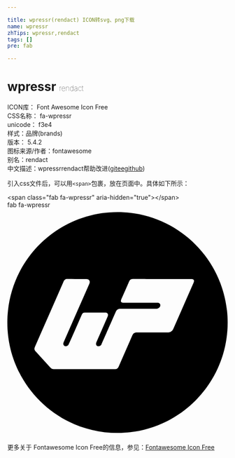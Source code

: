 ```yaml
---

title: wpressr(rendact) ICON转svg、png下载
name: wpressr
zhTips: wpressr,rendact
tags: []
pre: fab

---
```


# wpressr  <small style="font-size: 60%;font-weight: 100">rendact</small>


<div class="detail-page">
<p>
<span>
ICON库：
<span class="badge-secondary badge">Font Awesome Icon Free</span> 
</span>
<br/>
<span>
CSS名称：
<span class="badge-secondary badge">fa-wpressr</span> 
</span>
<br/>
<span>
unicode：
<span class="badge-secondary badge">f3e4</span> 
<copy-btn content='f3e4' btn-title=""></copy-btn>
<copy-btn :content='String.fromCodePoint(parseInt("f3e4", 16))' btn-title="复制U"></copy-btn>
</span><br/><span>样式：<span class="badge-light badge">品牌(brands)</span></span>
<br/>
<span>
版本：
<span class="badge-secondary badge">5.4.2</span> 
</span>
<br/>
<span>图标来源/作者：<span class="badge-light badge">fontawesome</span></span> 
<br/>
<span>别名：<span class="badge-light badge">rendact</span></span><br/><span class="zh-detail">中文描述：<span class="badge-primary badge">wpressr</span><span class="badge-primary badge">rendact</span><span class="help-link"><span>帮助改进</span>(<a href="https://gitee.com/liuwave/icon-helper/edit/master/json/fontawesome/brands/wpressr.json" target="_blank" rel="noopener noreferrer">gitee</a><a href="https://github.com/liuwave/icon-helper/edit/master/json/fontawesome/brands/wpressr.json" target="_blank" rel="noopener noreferrer">github</a></span>)</span><br/>
</p>
</div>
<div class="alert alert-dark">
  <i class="fab fa-wpressr fa-xs"></i>
  <i class="fab fa-wpressr fa-sm"></i>
  <i class="fab fa-wpressr fa-lg"></i>
  <i class="fab fa-wpressr fa-2x"></i>
  <i class="fab fa-wpressr fa-3x"></i>
  <i class="fab fa-wpressr fa-5x"></i>
  <i class="fab fa-wpressr fa-7x"></i>
</div>
<div>
  <p>引入css文件后，可以用<code>&lt;span&gt;</code>包裹，放在页面中。具体如下所示：    
  </p>
  <div class="alert alert-primary" style="font-size: 14px">
    &lt;span class="fab fa-wpressr" aria-hidden="true"&gt;&lt;/span&gt;
    <copy-btn content='<span class="fab fa-wpressr" aria-hidden="true"></span>'></copy-btn>
  </div>
  <div class="alert alert-secondary">
    <i class="fab fa-wpressr"
    style="font-size: 24px"
    aria-hidden="true"></i> fab fa-wpressr
    <copy-btn content="fab fa-wpressr" btn-title="复制图标名称"></copy-btn>
  </div>
</div>
<div id="svg" class="svg-wrap">
<svg xmlns="http://www.w3.org/2000/svg" viewBox="0 0 496 512"><path d="M248 8C111.03 8 0 119.03 0 256s111.03 248 248 248 248-111.03 248-248S384.97 8 248 8zm171.33 158.6c-15.18 34.51-30.37 69.02-45.63 103.5-2.44 5.51-6.89 8.24-12.97 8.24-23.02-.01-46.03.06-69.05-.05-5.12-.03-8.25 1.89-10.34 6.72-10.19 23.56-20.63 47-30.95 70.5-1.54 3.51-4.06 5.29-7.92 5.29-45.94-.01-91.87-.02-137.81 0-3.13 0-5.63-1.15-7.72-3.45-11.21-12.33-22.46-24.63-33.68-36.94-2.69-2.95-2.79-6.18-1.21-9.73 8.66-19.54 17.27-39.1 25.89-58.66 12.93-29.35 25.89-58.69 38.75-88.08 1.7-3.88 4.28-5.68 8.54-5.65 14.24.1 28.48.02 42.72.05 6.24.01 9.2 4.84 6.66 10.59-13.6 30.77-27.17 61.55-40.74 92.33-5.72 12.99-11.42 25.99-17.09 39-3.91 8.95 7.08 11.97 10.95 5.6.23-.37-1.42 4.18 30.01-67.69 1.36-3.1 3.41-4.4 6.77-4.39 15.21.08 30.43.02 45.64.04 5.56.01 7.91 3.64 5.66 8.75-8.33 18.96-16.71 37.9-24.98 56.89-4.98 11.43 8.08 12.49 11.28 5.33.04-.08 27.89-63.33 32.19-73.16 2.02-4.61 5.44-6.51 10.35-6.5 26.43.05 52.86 0 79.29.05 12.44.02 13.93-13.65 3.9-13.64-25.26.03-50.52.02-75.78.02-6.27 0-7.84-2.47-5.27-8.27 5.78-13.06 11.59-26.11 17.3-39.21 1.73-3.96 4.52-5.79 8.84-5.78 23.09.06 25.98.02 130.78.03 6.08-.01 8.03 2.79 5.62 8.27z"/></svg>
</div>
<detail full-name='fa-wpressr'></detail>
    
<div><p>更多关于  Fontawesome Icon Free的信息，参见：<a target="_blank" href="https://iconhelper.cn/fontawesome.html">Fontawesome Icon Free</a>
</p></div>
